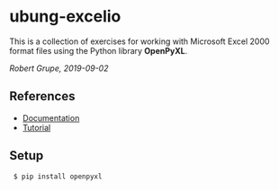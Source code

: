 # ubung-excelio
This is a collection of exercises for working with Microsoft Excel 2000 format files using the Python library **OpenPyXL**.

*Robert Grupe, 2019-09-02*

## References 
* [Documentation](https://openpyxl.readthedocs.io/en/stable/index.html)
* [Tutorial](https://realpython.com/openpyxl-excel-spreadsheets-python/) 

## Setup
``` $ pip install openpyxl```